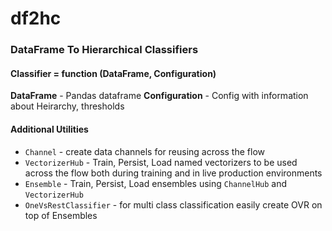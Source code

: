 # df2hc
### DataFrame To Hierarchical Classifiers

#### Classifier = function (DataFrame, Configuration)
**DataFrame** - Pandas dataframe
**Configuration** - Config with information about Heirarchy, thresholds

#### Additional Utilities
 - `Channel` - create data channels for reusing across the flow<br>
 - `VectorizerHub` - Train, Persist, Load named vectorizers to be used across the flow both during training and in live production environments
 - `Ensemble` - Train, Persist, Load ensembles using `ChannelHub` and `VectorizerHub`
 - `OneVsRestClassifier` - for multi class classification easily create OVR on top of Ensembles

